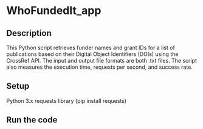 # WhoFundedIt_app
## Description
This Python script retrieves funder names and grant IDs for a list of publications based on their Digital Object Identifiers (DOIs) using the CrossRef API. The input and output file formats are both .txt files. The script also measures the execution time, requests per second, and success rate.
## Setup
Python 3.x
requests library (pip install requests)
## Run the code


